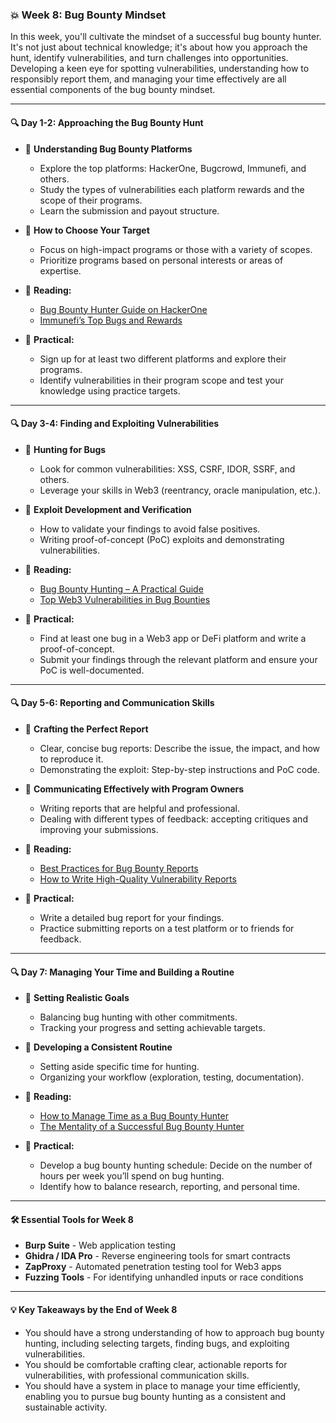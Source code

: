### **💥 Week 8: Bug Bounty Mindset**

In this week, you'll cultivate the mindset of a successful bug bounty hunter. It's not just about technical knowledge; it's about how you approach the hunt, identify vulnerabilities, and turn challenges into opportunities. Developing a keen eye for spotting vulnerabilities, understanding how to responsibly report them, and managing your time effectively are all essential components of the bug bounty mindset.

---

#### **🔍 Day 1-2: Approaching the Bug Bounty Hunt**

* 📌 **Understanding Bug Bounty Platforms**

  * Explore the top platforms: HackerOne, Bugcrowd, Immunefi, and others.
  * Study the types of vulnerabilities each platform rewards and the scope of their programs.
  * Learn the submission and payout structure.
* 📌 **How to Choose Your Target**

  * Focus on high-impact programs or those with a variety of scopes.
  * Prioritize programs based on personal interests or areas of expertise.
* 📌 **Reading:**

  * [Bug Bounty Hunter Guide on HackerOne](https://www.hacker101.com/)
  * [Immunefi’s Top Bugs and Rewards](https://immunefi.com/)
* 📌 **Practical:**

  * Sign up for at least two different platforms and explore their programs.
  * Identify vulnerabilities in their program scope and test your knowledge using practice targets.

---

#### **🔍 Day 3-4: Finding and Exploiting Vulnerabilities**

* 📌 **Hunting for Bugs**

  * Look for common vulnerabilities: XSS, CSRF, IDOR, SSRF, and others.
  * Leverage your skills in Web3 (reentrancy, oracle manipulation, etc.).
* 📌 **Exploit Development and Verification**

  * How to validate your findings to avoid false positives.
  * Writing proof-of-concept (PoC) exploits and demonstrating vulnerabilities.
* 📌 **Reading:**

  * [Bug Bounty Hunting – A Practical Guide](https://www.trustedtechteam.com/blog/bug-bounty-hunting-guide/)
  * [Top Web3 Vulnerabilities in Bug Bounties](https://blog.pmaw.io/web3-bug-bounties/)
* 📌 **Practical:**

  * Find at least one bug in a Web3 app or DeFi platform and write a proof-of-concept.
  * Submit your findings through the relevant platform and ensure your PoC is well-documented.

---

#### **🔍 Day 5-6: Reporting and Communication Skills**

* 📌 **Crafting the Perfect Report**

  * Clear, concise bug reports: Describe the issue, the impact, and how to reproduce it.
  * Demonstrating the exploit: Step-by-step instructions and PoC code.
* 📌 **Communicating Effectively with Program Owners**

  * Writing reports that are helpful and professional.
  * Dealing with different types of feedback: accepting critiques and improving your submissions.
* 📌 **Reading:**

  * [Best Practices for Bug Bounty Reports](https://www.bugcrowd.com/blog/bug-bounty-reporting-best-practices/)
  * [How to Write High-Quality Vulnerability Reports](https://medium.com/@danielzuluaga_/how-to-write-high-quality-vulnerability-reports-2cc6e7ebf600)
* 📌 **Practical:**

  * Write a detailed bug report for your findings.
  * Practice submitting reports on a test platform or to friends for feedback.

---

#### **🔍 Day 7: Managing Your Time and Building a Routine**

* 📌 **Setting Realistic Goals**

  * Balancing bug hunting with other commitments.
  * Tracking your progress and setting achievable targets.
* 📌 **Developing a Consistent Routine**

  * Setting aside specific time for hunting.
  * Organizing your workflow (exploration, testing, documentation).
* 📌 **Reading:**

  * [How to Manage Time as a Bug Bounty Hunter](https://medium.com/@richardtheclark/balancing-bug-bounty-hunting-with-full-time-work-and-life-99770b25593c)
  * [The Mentality of a Successful Bug Bounty Hunter](https://www.hacker101.com/blog/the-hacker-mindset/)
* 📌 **Practical:**

  * Develop a bug bounty hunting schedule: Decide on the number of hours per week you’ll spend on bug hunting.
  * Identify how to balance research, reporting, and personal time.

---

#### **🛠️ Essential Tools for Week 8**

* **Burp Suite** - Web application testing
* **Ghidra / IDA Pro** - Reverse engineering tools for smart contracts
* **ZapProxy** - Automated penetration testing tool for Web3 apps
* **Fuzzing Tools** - For identifying unhandled inputs or race conditions

---

#### **💡 Key Takeaways by the End of Week 8**

* You should have a strong understanding of how to approach bug bounty hunting, including selecting targets, finding bugs, and exploiting vulnerabilities.
* You should be comfortable crafting clear, actionable reports for vulnerabilities, with professional communication skills.
* You should have a system in place to manage your time efficiently, enabling you to pursue bug bounty hunting as a consistent and sustainable activity.
